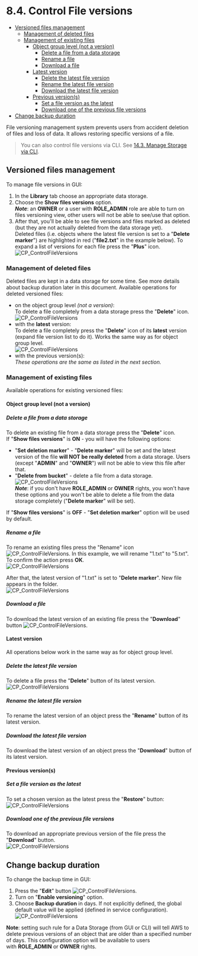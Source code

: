 # 8.4. Control File versions

- [Versioned files management](#versioned-files-management)
    - [Management of deleted files](#management-of-deleted-files)
    - [Management of existing files](#management-of-existing-files)
        - [Object group level (not a version)](#object-group-level-not-a-version)
            - [Delete a file from a data storage](#delete-a-file-from-a-data-storage)
            - [Rename a file](#rename-a-file)
            - [Download a file](#download-a-file)
        - [Latest version](#latest-version)
            - [Delete the latest file version](#delete-the-latest-file-version)
            - [Rename the latest file version](#rename-the-latest-file-version)
            - [Download the latest file version](#download-the-latest-file-version)
        - [Previous version(s)](#previous-versions)
            - [Set a file version as the latest](#set-a-file-version-as-the-latest)
            - [Download one of the previous file versions](#download-one-of-the-previous-file-versions)
- [Change backup duration](#change-backup-duration)

File versioning management system prevents users from accident deletion of files and loss of data.
It allows restoring specific versions of a file.

> You can also control file versions via CLI. See [14.3. Manage Storage via CLI](../14_CLI/14.3._Manage_Storage_via_CLI.md).

## Versioned files management

To manage file versions in GUI:

1. In the **Library** tab choose an appropriate data storage.
2. Choose the **Show files versions** option.  
    **_Note_**: an **OWNER** or a user with **ROLE\_ADMIN** role are able to turn on files versioning view, other users will not be able to see/use that option.
3. After that, you'll be able to see file versions and files marked as deleted (but they are not actually deleted from the data storage yet).  
    Deleted files (i.e. objects where the latest file version is set to a "**Delete marker**") are highlighted in red ("**file2.txt**" in the example below). To expand a list of versions for each file press the "**Plus**" icon.  
    ![CP_ControlFileVersions](attachments/ControlFileVersions_01.png)

### Management of deleted files

Deleted files are kept in a data storage for some time. See more details about backup duration later in this document.
Available operations for deleted versioned files:

- on the object group level *(not a version)*:  
    To delete a file completely from a data storage press the "**Delete**" icon.  
    ![CP_ControlFileVersions](attachments/ControlFileVersions_02.png)
- with the **latest** version:  
    To delete a file completely press the "**Delete**" icon of its **latest** version (expand file version list to do it). Works the same way as for object group level.  
    ![CP_ControlFileVersions](attachments/ControlFileVersions_03.png)
- with the previous version(s):  
    *These operations are the same as listed in the next section.*

### Management of existing files

Available operations for existing versioned files:

#### Object group level (not a version)

##### Delete a file from a data storage

To delete an existing file from a data storage press the "**Delete**" icon.  
If "**Show files versions**" is **ON** - you will have the following options:

- "**Set deletion marker**" - "**Delete marker**" will be set and the latest version of the file **will NOT be really deleted** from a data storage. Users (except "**ADMIN**" and "**OWNER**") will not be able to view this file after that.
- "**Delete from bucket**" - delete a file from a data storage.  
    ![CP_ControlFileVersions](attachments/ControlFileVersions_04.png)  
    **_Note_**: if you don't have **ROLE\_ADMIN** or **OWNER** rights, you won't have these options and you won't be able to delete a file from the data storage completely ("**Delete marker**" will be set).

If "**Show files versions**" is **OFF** - "**Set deletion marker**" option will be used by default.

##### Rename a file

To rename an existing files press the "Rename" icon ![CP_ControlFileVersions](attachments/ControlFileVersions_05.png). In this example, we will rename "1.txt" to "5.txt". To confirm the action press **OK**.  
![CP_ControlFileVersions](attachments/ControlFileVersions_06.png)

After that, the latest version of "1.txt" is set to "**Delete marker**". New file appears in the folder.  
![CP_ControlFileVersions](attachments/ControlFileVersions_07.png)

##### Download a file

To download the latest version of an existing file press the "**Download**" button ![CP_ControlFileVersions](attachments/ControlFileVersions_08.png).

#### Latest version

All operations below work in the same way as for object group level.

##### Delete the latest file version

To delete a file press the "**Delete**" button of its latest version.  
![CP_ControlFileVersions](attachments/ControlFileVersions_09.png)

##### Rename the latest file version

To rename the latest version of an object press the "**Rename**" button of its latest version.

##### Download the latest file version

To download the latest version of an object press the "**Download**" button of its latest version.

#### Previous version(s)

##### Set a file version as the latest

To set a chosen version as the latest press the "**Restore**" button:  
![CP_ControlFileVersions](attachments/ControlFileVersions_10.png)

##### Download one of the previous file versions

To download an appropriate previous version of the file press the "**Download**" button.  
![CP_ControlFileVersions](attachments/ControlFileVersions_11.png)

## Change backup duration

To change the backup time in GUI:

1. Press the "**Edit**" button ![CP_ControlFileVersions](attachments/ControlFileVersions_12.png).
2. Turn on "**Enable versioning**" option.
3. Choose **Backup duration** in days. If not explicitly defined, the global default value will be applied (defined in service configuration).  
    ![CP_ControlFileVersions](attachments/ControlFileVersions_13.png)

**Note**: setting such rule for a Data Storage (from GUI or CLI) will tell AWS to delete previous versions of an object that are older than a specified number of days. This configuration option will be available to users with **ROLE\_ADMIN** or **OWNER** rights.
